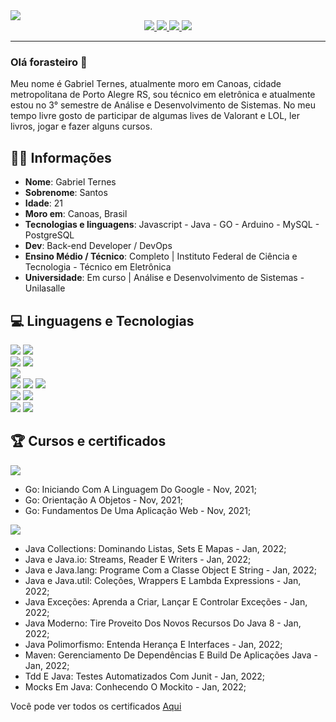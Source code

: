 <img src="http://clubedosgeeks.com.br/wp-content/uploads/2016/01/dormrm.gif" />

<div align="center">
    <a target='_blank' href="https://twitter.com/GabrielTernes2">
        <img src="https://img.shields.io/badge/Twitter-1DA1F2?style=for-the-badge&logo=twitter&logoColor=white">
    </a>
    <a target='_blank' href="https://www.linkedin.com/in/gabrielternes/">
        <img src="https://img.shields.io/badge/LinkedIn-0077B5?style=for-the-badge&logo=linkedin&logoColor=white">
    </a>
  <a target='_blank' href="https://gabrielternes.vercel.app/">
        <img src="https://img.shields.io/badge/website-000000?style=for-the-badge&logo=About.me&logoColor=white">
    </a>
    </a>
  <a target='_blank' href="https://www.hackerrank.com/santos_tgabriel">
        <img src="https://img.shields.io/badge/-Hackerrank-2EC866?style=for-the-badge&logo=HackerRank&logoColor=white">
    </a>
</div>

<hr>

### Olá forasteiro 🤠

Meu nome é Gabriel Ternes, atualmente moro em Canoas, cidade metropolitana de Porto Alegre RS, sou técnico em eletrônica e atualmente estou no 3° semestre de Análise e Desenvolvimento de Sistemas. No meu tempo livre gosto de participar de algumas lives de Valorant e LOL, ler livros, jogar e fazer alguns cursos.

## 🖖🏽 Informações

* **Nome**: Gabriel Ternes
* **Sobrenome**: Santos
* **Idade**: 21
* **Moro em**: Canoas, Brasil
* **Tecnologias e linguagens**: Javascript - Java - GO - Arduino - MySQL - PostgreSQL
* **Dev**: Back-end Developer / DevOps
* **Ensino Médio / Técnico**: Completo | Instituto Federal de Ciência e Tecnologia - Técnico em Eletrônica
* **Universidade**: Em curso | Análise e Desenvolvimento de Sistemas - Unilasalle

## 💻 Linguagens e Tecnologias
<img src="https://img.shields.io/badge/C%23-239120?style=for-the-badge&logo=c-sharp&logoColor=white" /> <img src="https://img.shields.io/badge/.NET-5C2D91?style=for-the-badge&logo=.net&logoColor=white" /> <br>
<img src="https://img.shields.io/badge/Java-ED8B00?style=for-the-badge&logo=java&logoColor=white" /> <img src="https://img.shields.io/badge/Spring-6DB33F?style=for-the-badge&logo=spring&logoColor=white" /> <br> <img src="https://img.shields.io/badge/Go-00ADD8?style=for-the-badge&logo=go&logoColor=white" /> <br> <img src="https://img.shields.io/badge/JavaScript-323330?style=for-the-badge&logo=javascript&logoColor=F7DF1E" /> <img src="https://img.shields.io/badge/HTML5-E34F26?style=for-the-badge&logo=html5&logoColor=white" /> <img src="https://img.shields.io/badge/CSS3-1572B6?style=for-the-badge&logo=css3&logoColor=white" /> <br> <img src="https://img.shields.io/badge/C-00599C?style=for-the-badge&logo=c&logoColor=white" /> <img src="https://img.shields.io/badge/Arduino-00979D?style=for-the-badge&logo=Arduino&logoColor=white" /> <br> <img src="https://img.shields.io/badge/MySQL-005C84?style=for-the-badge&logo=mysql&logoColor=white" /> <img src="https://img.shields.io/badge/PostgreSQL-316192?style=for-the-badge&logo=postgresql&logoColor=white" />


## 🏆 Cursos e certificados

<img src="https://img.shields.io/badge/Go-00ADD8?style=for-the-badge&logo=go&logoColor=white" />

- Go: Iniciando Com A Linguagem Do Google - Nov, 2021;
- Go: Orientação A Objetos - Nov, 2021;
- Go: Fundamentos De Uma Aplicação Web - Nov, 2021;

<img src="https://img.shields.io/badge/Java-ED8B00?style=for-the-badge&logo=java&logoColor=white" />

- Java Collections: Dominando Listas, Sets E Mapas - Jan, 2022;
- Java e Java.io: Streams, Reader E Writers - Jan, 2022;
- Java e Java.lang: Programe Com a Classe Object E String - Jan, 2022;
- Java e Java.util: Coleções, Wrappers E Lambda Expressions - Jan, 2022;
- Java Exceções: Aprenda a Criar, Lançar E Controlar Exceções - Jan, 2022;
- Java Moderno: Tire Proveito Dos Novos Recursos Do Java 8 - Jan, 2022;
- Java Polimorfismo: Entenda Herança E Interfaces - Jan, 2022;
- Maven: Gerenciamento De Dependências E Build De Aplicações Java - Jan, 2022;
- Tdd E Java: Testes Automatizados Com Junit - Jan, 2022;
- Mocks Em Java: Conhecendo O Mockito - Jan, 2022;

Você pode ver todos os certificados [Aqui](https://cursos.alura.com.br/user/santos-tgabriel)
